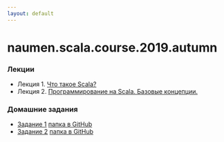 ```yaml
---
layout: default
---
```

# naumen.scala.course.2019.autumn

### Лекции

* Лекция 1. [Что такое Scala?](lectures/scala_lecture_1.html)
* Лекция 2. [Программирование на Scala. Базовые концепции.](lectures/scala_lecture_2.pptx)

### Домашние задания
* [Задание 1](homeworks/homework_1/homework_1.md) [папка в GitHub](https://github.com/naumen-student/naumen.scala.course.2019.autumn/tree/master/homeworks/homework_1)
* [Задание 2](homeworks/homework_2/src/main/scala/Exercises.scala) [папка в GitHub](https://github.com/naumen-student/naumen.scala.course.2019.autumn/tree/master/homeworks/homework_2)
